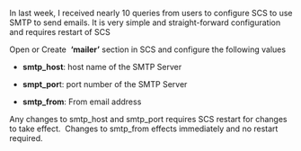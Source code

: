 
In last week, I received nearly 10 queries from users to configure SCS to use SMTP to send emails. It is very simple and straight-forward configuration and requires restart of SCS

Open or Create  **&#8216;mailer&#8217;** section in SCS and configure the following values

</p> 

  * **smtp_host**: host name of the SMTP Server


  * **smpt_por**t: port number of the SMTP Server


  * **smtp_from**: From email address
</ul> 

Any changes to smtp\_host and smtp\_port requires SCS restart for changes to take effect.  Changes to smtp_from effects immediately and no restart required.